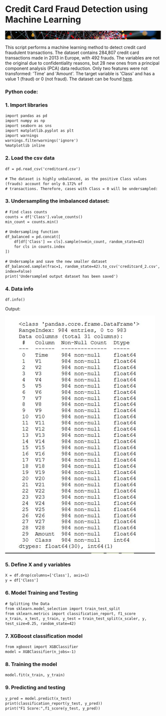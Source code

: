 # Credit Card Fraud Detection using Machine Learning

![Banner](docs/assets/images/banner_delgado4.jpg)

This script performs a machine learning method to detect credit card fraudulent transactions. 
The dataset contains 284,807 credit card transactions made in 2013 in Europe, with 492 frauds. The variables are not the original due to confidentiality reasons, but 28 new ones from a principal component analysis (PCA) data reduction. Only two features were not transformed: 'Time' and 'Amount'. The target variable is 'Class' and has a value 1 (fraud) or 0 (not fraud). The dataset can be found [here](https://tinyurl.com/4zvuh435/).

### Python code:

### 1. Import libraries
```
import pandas as pd
import numpy as np
import seaborn as sns
import matplotlib.pyplot as plt
import warnings
warnings.filterwarnings('ignore')
%matplotlib inline
```
### 2. Load the csv data
```
df = pd.read_csv('creditcard.csv')

# The dataset is highly unbalanced, as the positive Class values (frauds) account for only 0.172% of 
# transactions. Therefore, cases with Class = 0 will be undersampled:
```
### 3. Undersampling the imbalanced dataset:
```
# Find class counts
counts = df['Class'].value_counts()
min_count = counts.min()

# Undersampling function
df_balanced = pd.concat([
    df[df['Class'] == cls].sample(n=min_count, random_state=42)
    for cls in counts.index
])

# Undersample and save the new smaller dataset
df_balanced.sample(frac=1, random_state=42).to_csv('creditcard_2.csv', index=False)
print('Undersampled output dataset has been saved')
```
### 4. Data info
```
df.info()
```
Output:

![datainfo](docs/assets/images/datainfo.jpg)

### 5. Define X and y variables
```
X = df.drop(columns=['Class'], axis=1)
y = df['Class']
```
### 6. Model Training and Testing
```
# Splitting the Data
from sklearn.model_selection import train_test_split
from sklearn.metrics import classification_report, f1_score
x_train, x_test, y_train, y_test = train_test_split(x_scaler, y, test_size=0.25, random_state=42)
```
### 7. XGBoost classification model
```
from xgboost import XGBClassifier
model = XGBClassifier(n_jobs=-1)
```
### 8. Training the model
```
model.fit(x_train, y_train)
```
### 9. Predicting and testing
```
y_pred = model.predict(x_test)
print(classification_report(y_test, y_pred))
print("F1 Score:",f1_score(y_test, y_pred))
```
